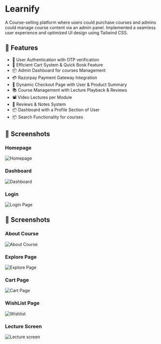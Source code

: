 # Learnify
A Course-selling platform where users could purchase courses and admins could manage course  content via an admin panel. Implemented a seamless user experience and optimized UI design using Tailwind CSS. 

## 🚀 Features

- 🔐 User Authentication with OTP verification
- 🛒 Efficient Cart System & Quick Book Feature
- 📦 Admin Dashboard for courses  Management
- 💳 Razorpay Payment Gateway Integration
- 🧾 Dynamic Checkout Page with User & Product Summary
- 📚 Course Management with Lecture Playback & Reviews
- 📽️ Video Lectures per Module
- 📝 Reviews & Notes System
- 📦 Dashboard with a Profile Section of User
- 📦 Search Functionality for courses 

## 📸 Screenshots

### Homepage
![Homepage](./screenshots/homePage.png)

###  Dashboard
![Dashboard](./screenshots/dashboard.png)

### Login
![Login Page](./loginPage.png)
## 📸 Screenshots

### About Course
![About Course](./screenshots/aboutCourse.png)

### Explore Page
![Explore Page](./screenshots/explorePage.png)

### Cart Page
![Cart Page](./screenshots/cartPage.png)

### WishList Page
![Wishlist](./screenshots/wishlist.png)

### Lecture Screen
![Lecture screen](./screenshots/lecture.png)